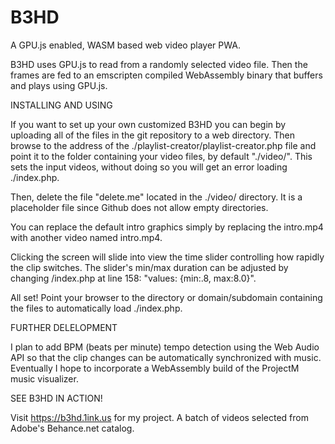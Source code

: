 # B3HD


A GPU.js enabled, WASM based web video player PWA.

B3HD uses GPU.js to read from a randomly selected video file. Then the frames are fed to an emscripten compiled WebAssembly binary that buffers and plays using GPU.js.


INSTALLING AND USING

If you want to set up your own customized B3HD you can begin by uploading all of the files in the git repository to a web directory. Then browse to the address of the ./playlist-creator/playlist-creator.php file and point it to the folder containing your video files, by default "./video/". This sets the input videos, without doing so you will get an error loading ./index.php.

Then, delete the file "delete.me" located in the ./video/ directory. It is a placeholder file since Github does not allow empty directories.

You can replace the default intro graphics simply by replacing the intro.mp4 with another video named intro.mp4.

Clicking the screen will slide into view the time slider controlling how rapidly the clip switches. The slider's min/max duration can be adjusted by changing /index.php at line 158: "values: {min:.8, max:8.0}".

All set! Point your browser to the directory or domain/subdomain containing the files to automatically load ./index.php.


FURTHER DELELOPMENT

I plan to add BPM (beats per minute) tempo detection using the Web Audio API so that the clip changes can be automatically synchronized with music. Eventually I hope to incorporate a WebAssembly build of the ProjectM music visualizer.


SEE B3HD IN ACTION!

Visit https://b3hd.1ink.us for my project. A batch of videos selected from Adobe's Behance.net catalog.
